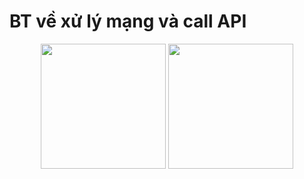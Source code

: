 # BT về xử lý mạng và call API

<p align="center">
  <img src="https://github.com/user-attachments/assets/29721a52-ba80-4c04-a3ac-9cdc49d02f93" width="200"/>
  <img src="https://github.com/user-attachments/assets/363f2b9e-815e-4334-b3c0-79ebca80bbee" width="200"/>
</p>
